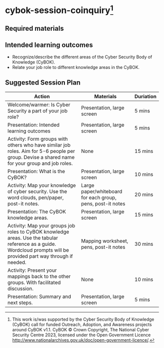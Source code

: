 # cybok-session-coinquiry[^1]

## Required materials

## Intended learning outcomes

-	Recognize/describe the different areas of the Cyber Security Body of Knowledge (CyBOK).
-	Relate your job role to different knowledge areas in the CyBOK.

## Suggested Session Plan

| Action | Materials | Duriation |
|--------|-----------|-----------|
| Welcome/warmer: Is Cyber Security a part of your job role?| Presentation, large screen | 5 mins |
| Presentation: Intended learning outcomes | Presentation, large screen | 5 mins |
| Activity: Form groups with others who have similar job roles. Aim for 5-6 people per group. Devise a shared name for your group and job roles. | None | 15 mins |
| Presentation: What is the CyBOK? | Presentation, large screen | 10 mins |
| Activity: Map your knowledge of cyber security. Use the word clouds, pen/paper, post-it notes. | Large paper/whiteboard for each group, pens, post-it notes | 20 mins |
| Presentation: The CyBOK knowledge areas. | Presentation, large screen | 15 mins |
| Activity: Map your groups job roles to CyBOK knowledge areas. Use the tabular reference as a guide. Wordcloud prompts will be provided part way through if needed. | Mapping worksheet, pens, post-it notes | 30 mins |
| Activity: Present your mappings back to the other groups. With facilitated discussion. | None | 10 mins |
| Presentation: Summary and next steps. | Presentation, large screen | 5 mins |

[^1]: This work is/was supported by the Cyber Security Body of Knowledge (CyBOK) call for funded Outreach, Adoption, and Awareness projects around CyBOK v1.1. CyBOK © Crown Copyright, The National Cyber Security Centre 2023, licensed under the Open Government Licence http://www.nationalarchives.gov.uk/doc/open-government-licence/.
